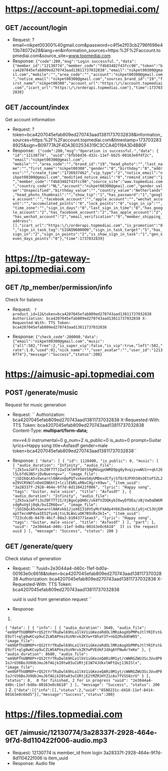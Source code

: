 # https://account-api.topmediai.com/

## GET /account/login
- Request:
    ?email=nikpet00300%40gmail.com&password=c4f5e2f03cb2796f698e413b74072e28&lang=en&information_sources=https:%2F%2Faccount.topmediai.com&source_site=www.topmediai.com
- Response:
``{"code":200,"msg":"Login successful.","data":{"member_id":"12130774","member_code":"f4b83482f43fcc90","token":"bca4207045efab809ed270743aad13811737032838","email":"nikpet00300@gmail.com","mobile":"","area_code":"","account":"nikpet00300@gmail.com","notice_email":"nikpet00300@gmail.com","sources_brand_id":"19","first_name":"nikpet00300","account_url":"https:\/\/account.topmediai.com","icart_url":"https:\/\/orderapi.topmediai.com"},"time":1737032838}``

## GET /account/index
Get account information
- Request:
    ?token=bca4207045efab809ed270743aad13811737032838&information_sources=https:%2F%2Faccount.topmediai.com&timestamp=1737032838925&sign=B09777A2F4DA3E02534319C3CCA4D119A3D4B80F
- Response: ``
{"code":200,"msg":"Operation is successful.","data": { "id":"12130774", "uuid":"bfb56d36-d32c-11ef-bb25-00163e0fdf2c", "email":"nikpet00300@gmail.com", "mobile":"","area_code":"","brand_id":"19","head_photo":"","last_name":"","first_name":"nikpet00300","gender":"0","birthday":"0","address":"","create_time":"1736937462","vip_type":"2","notice_email":"nikpet00300@gmail.com","modified_notice_email":"0","remind_stime":"1","member_code":"f4b83482f43fcc90","source_site":"www.topmediai.com","country_code":"NL","account":"nikpet00300@gmail.com","gender_value":"Unspecified","birthday_value":"","country_value":"Netherlands","head_photo_thumbnail":"","show_tip":"1","has_password":"1","google_account":"","facebook_account":"","apple_account":"","wechat_account":"","accumulated_points":"0","lock_points":"0","sign_in_ip":"","time_zone":"","sign_in_days":"0","last_sign_in_time":"0","has_google_account":"2","has_facebook_account":"2","has_apple_account":"2","has_wechat_account":"2","email_verification":"0","member_shipping_address":[],"icart_url":"https:\/\/orderapi.topmediai.com","is_promotion":"0","sign_in_task_tag":"SIGNIN000000","sign_in_task_target":"5","has_sign_in":"2","sign_in_points":"2","is_show_sign_in_task":"1","gen_seven_days_points":"0"},"time":1737032839}``

# https://tp-gateway-api.topmediai.com

## GET /tp_member/permission/info
Check for balance
- Request: ``
    ?product_id=12&token=bca4207045efab809ed270743aad13811737032838
    Authorization: bca4207045efab809ed270743aad13811737032838
    X-Requested-With: TTS
    Token: bca4207045efab809ed270743aad13811737032838``

- Response:
``{"check_code":200000,"data":{"email":"nikpet00300@gmail.com","music":{"all":502,"free":2,"is_super_vip":false,"is_vip":true,"left":502,"rate":1.0,"used":0},"nick_name":"","user_avatar":"","user_id":"12130774"},"message":"Success","status":200}``

# https://aimusic-api.topmediai.com

## POST /generate/music
Request for music generation
- Request: ``
    Authorization: bca4207045efab809ed270743aad13811737032838
    X-Requested-With: TTS
    Token: bca4207045efab809ed270743aad13811737032838
    Content-Type: **multipart/form-data;**

    mv=v4.0
    instrumental=0
    g_num=2
    is_public=0
    is_auto=0
    prompt=Guitar
    lyrics=Happy song
    title=Asfasdf
    gender=male
    token=bca4207045efab809ed270743aad13811737032838``

- Response:
``{
  "data": [
    {
      "id": 1128400,
      "is_public": 0,
      "music": [
        {
          "audio_duration": "Infinity",
          "audio_file": "jZkSvaJaFfi3sZ0F7TTJIwIlKlHfP3OtS9gMdugpUWRD9pg8y9vqiyvwWU1++qkt26l5LbfdG3N5rjDvNue+ng==",
          "image_file": "jSDI6QcA5vXwnarnl0AKvnDpPQTvxkee58yUMDexdCfyjSfO/8JPXhS0sOEtoF5ZL2eZ9VCRVWJlnDeUIN6btI+lcilEbRLxRNvC0g/+X9w=",
          "item_uuid": "3a28337f-2928-464e-9f7d-8d110422f006",
          "lyric": "Happy song",
          "tags": "Guitar, male voice",
          "title": "Asfasdf"
        },
        {
          "audio_duration": "Infinity",
          "audio_file": "jZkSvaJaFfi3sZ0F7TTJI/XjBguCpQH0c/uk8TVZOQkybI6wyDfOEa/zBjVwOaDWURsdgRuVgtj0qk/buIZR6Q==",
          "image_file": "jSDI6QcA5vXwnarnl0AKvkb1JjoX6I310VSyMcFXA0p4Y66Zbe8n3LCyOjnCS3UjEMaptTecnNPduaIE52Tyx6jtsL9LWxLuOK7B5nRx3kI=",
          "item_uuid": "723cdcdb-6470-46cf-80a3-b1043771eae3",
          "lyric": "Happy song",
          "tags": "Guitar, male voice",
          "title": "Asfasdf"
        }
      ],
      "part": 1,
      "uuid": "2e3044a4-d40c-11ef-bd0a-00163e0c6618"  It is the request uuid
    }
  ],
  "message": "Success",
  "status": 200
}``


## GET /generate/query
Check status of generation
- Request: ``
    ?uuid=2e3044a4-d40c-11ef-bd0a-00163e0c6618&token=bca4207045efab809ed270743aad13811737032838
    Authorization: bca4207045efab809ed270743aad13811737032838
    X-Requested-With: TTS
    Token: bca4207045efab809ed270743aad13811737032838

    uuid is uuid from generation request
``

- Response:
1.
``{
  "data": [
    {
      "info": [
        {
          "audio_duration": 3640,
          "audio_file": "em9bPfhUBM8P+rQS2tYrTRuDwl69hLo1lkV1iGKezeRdOLlMRzAogXbPMPoJtlYRIFstGE9zfl+qlg0wKCvp9uCZLW5APVezXuVNrvkZKYw+Y8haY3T+nGQ2Ruk8hW95",
          "image_file": "em9bPfhUBM8P+rQS2tYrTRuDwl69hLo1lkV1iGKezeRdOLlMRzAogXbPMPoJtlYRIFstGE9zfl+qlg0wKCvp9uCZLW5APVezXuVNrvkZKYwPVEdkFJdXqAYFNwArYeKe"
        },
        {
          "audio_duration": 8680,
          "audio_file": "em9bPfhUBM8P+rQS2tYrTRuDwl69hLo1lkV1iGKezeQARi0M1yt/cWWRGZWU3ScJUvdP9IoJrU36BoJU9UbJmuJ6fAGjkI0tw03uCURtjE1W74JUkxlWFtQuj136ISlx",
          "image_file": "em9bPfhUBM8P+rQS2tYrTRuDwl69hLo1lkV1iGKezeQARi0M1yt/cWWRGZWU3ScJUvdP9IoJrU36BoJU9UbJmuJ6fAGjkI0tw03uCURtjE2tMZMJHYZ1cAx7fVSS8zrU"
        }
      ],
      "status": 0,  0 for finished, 2 for in progress
      "uuid": "2e3044a4-d40c-11ef-bd0a-00163e0c6618"
    }
  ],
  "message": "Success",
  "status": 200
}``
2. ``{"data":[{"info":[],"status":2,"uuid":"8588231c-d410-11ef-8414-00163e0c66d5"}],"message":"Success","status":200}``


# https://files.topmediai.com

## GET /aimusic/12130774/3a28337f-2928-464e-9f7d-8d110422f006-audio.mp3
- Request:
12130774 is member_id from login
3a28337f-2928-464e-9f7d-8d110422f006 is item_uuid
- Response:
Audio file
